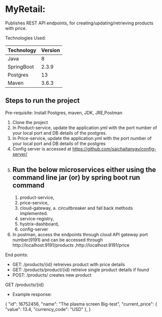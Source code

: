 # MyRetail: 
Publishes  REST API endpoints,  for creating/updating/retrieving products with price. 

Technologies Used:

| Technology    | Version       |
| ------------- | ------------- |
| Java          | 8  |
| SpringBoot    | 2.3.9|
|Postgres       | 13|
|Maven          |3.6.3


## Steps to run the project 
Pre-requisite:  Install Postgres, maven, JDK, JRE,Postman
1. Clone the project  
2. In Product-service, update the application.yml with the port number of your local port and DB details of the postgres.
3. In Price-service, update the application.yml with the port number of your local port and DB details of the postgres
4. Config server is accessed at https://github.com/saichaitanyav/config-server/
5. ## Run the below microservices either using the command line jar (or) by spring boot run command
    1. product-service,
    2. price-service, 
    3. cloud-gateway, 
        a. circuitbreaker and fall back methods implemented.
    5. service-registry,
    6. hystrix-dashboard,
    7. config-server
7. In postman, access the endpoints through cloud API gateway port number(9191) and can be accessed through http://localhost:9191/products ,http://localhost:9191/price

End points: 
- GET:  /products/{id}  retreives product with price details  
- GET: /products/product/{id} retreive single product details if found  
- POST: /products/ creates new product  


GET /products/{id}
* Example response:

{
    "id": 16752456, 
    "name": "The plasma screen Big-test",
    "current_price": {
        "value": 13.4,
        "currency_code": "USD"
    },
}
 





